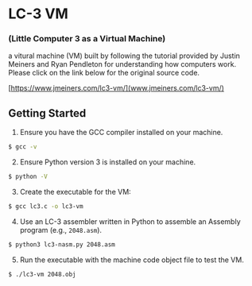 # LC-3 VM

### (Little Computer 3 as a Virtual Machine)

a vitural machine (VM) built by following the tutorial provided by Justin Meiners and Ryan Pendleton for understanding how computers work. Please click on the link below for the original source code.

[https://www.jmeiners.com/lc3-vm/](www.jmeiners.com/lc3-vm/)

## Getting Started
1. Ensure you have the GCC compiler installed on your machine.
```bash
$ gcc -v
```
2. Ensure Python version 3 is installed on your machine.
```bash
$ python -V
```
3. Create the executable for the VM:
```bash
$ gcc lc3.c -o lc3-vm
```
4. Use an LC-3 assembler written in Python to assemble an Assembly program (e.g., `2048.asm`).
```bash
$ python3 lc3-nasm.py 2048.asm
```
5. Run the executable with the machine code object file to test the VM.
```bash
$ ./lc3-vm 2048.obj
```

